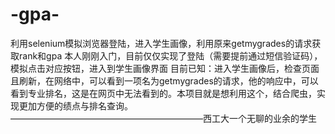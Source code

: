 # -gpa-
利用selenium模拟浏览器登陆，进入学生画像，利用原来getmygrades的请求获取rank和gpa 本人刚刚入门，目前仅仅实现了登陆（需要提前通过短信验证码），模拟点击对应按钮，进入到学生画像界面 目前已知：进入学生画像后，检查页面且刷新，在网络中，可以看到一项名为getmygrades的请求，他的响应中，可以看到专业排名，这是在网页中无法看到的。本项目就是想利用这个，结合爬虫，实现更加方便的绩点与排名查询。                                                    ——————————————————————西工大一个无聊的业余的学生
